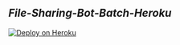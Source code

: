 ## ***File-Sharing-Bot-Batch-Heroku*** 
[![Deploy on Heroku](https://www.herokucdn.com/deploy/button.svg)](https://dashboard.heroku.com/new?template=https://github.com/Tamilupdates/File-Sharing-Bot-Batch-Heroku)
